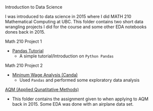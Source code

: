 Introduction to Data Science

I was introduced to data science in 2015 where I did MATH 210 Mathematical Computing at UBC. This folder contains two short data wrangling projects I did for the course and some other EDA notebooks dones back in 2015. 

Math 210 Project 1
- [Pandas Tutorial](https://github.com/chiwang0503/Various-Data-Science-Projects/tree/master/Introduction%20to%20Data%20Science/Pandas%20Tutorial)
  - A simple tutorial/Introduction on `Python Pandas` 

Math 210 Project 2

- [Mininum Wage Analysis (Canda)](https://github.com/chiwang0503/Various-Data-Science-Projects/tree/master/Introduction%20to%20Data%20Science/Minimum%20Wage%20Analysis%20(Canada))
  - Used `Pandas` and performed some exploratory data analysis 

[AQM (Applied Qunatitative Methods)](https://github.com/chiwang0503/Various-Data-Science-Projects/tree/master/Introduction%20to%20Data%20Science/AQM)
  - This folder contains the assignment given to when applying to AQM back in 2015. Some EDA was done with an airplane data set. 
